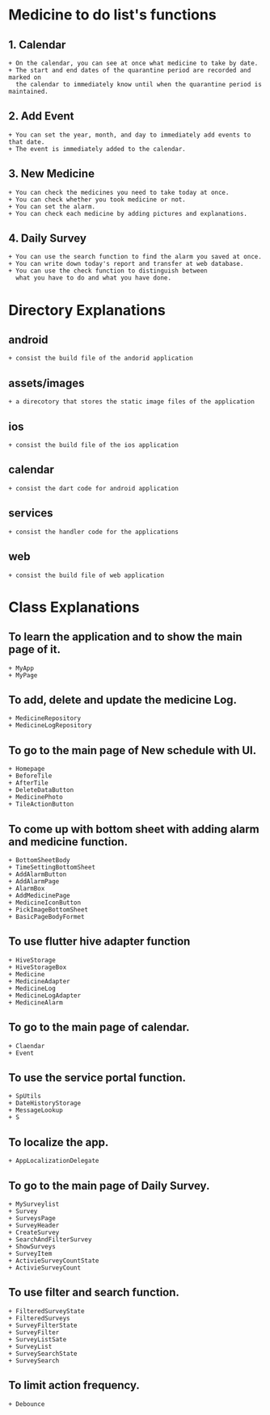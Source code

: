 # Medicine to do list's functions

## 1. Calendar
    + On the calendar, you can see at once what medicine to take by date.
    + The start and end dates of the quarantine period are recorded and marked on
      the calendar to immediately know until when the quarantine period is maintained.
    
   
## 2. Add Event
    + You can set the year, month, and day to immediately add events to that date.
    + The event is immediately added to the calendar.


## 3. New Medicine
    + You can check the medicines you need to take today at once.
    + You can check whether you took medicine or not.
    + You can set the alarm.
    + You can check each medicine by adding pictures and explanations.
    

## 4. Daily Survey
    + You can use the search function to find the alarm you saved at once.
    + You can write down today's report and transfer at web database.
    + You can use the check function to distinguish between
      what you have to do and what you have done.


# Directory Explanations


## android
    + consist the build file of the andorid application

## assets/images
    + a direcotory that stores the static image files of the application

## ios
    + consist the build file of the ios application

## calendar
    + consist the dart code for android application


## services
    + consist the handler code for the applications

## web
    + consist the build file of web application


# Class Explanations


## To learn the application and to show the main page of it.
    + MyApp
    + MyPage


## To add, delete and update the medicine Log.
    + MedicineRepository
    + MedicineLogRepository


## To go to the main page of New schedule with UI.
    + Homepage
    + BeforeTile
    + AfterTile
    + DeleteDataButton
    + MedicinePhoto
    + TileActionButton


## To come up with bottom sheet with adding alarm and medicine function.
    + BottomSheetBody
    + TimeSettingBottomSheet
    + AddAlarmButton
    + AddAlarmPage
    + AlarmBox
    + AddMedicinePage
    + MedicineIconButton
    + PickImageBottomSheet
    + BasicPageBodyFormet


## To use flutter hive adapter function
    + HiveStorage
    + HiveStorageBox
    + Medicine
    + MedicineAdapter
    + MedicineLog
    + MedicineLogAdapter
    + MedicineAlarm


## To go to the main page of calendar.
    + Claendar
    + Event


## To use the service portal function.
    + SpUtils
    + DateHistoryStorage
    + MessageLookup
    + S


## To localize the app.
    + AppLocalizationDelegate


## To go to the main page of Daily Survey.
    + MySurveylist
    + Survey
    + SurveysPage
    + SurveyHeader
    + CreateSurvey
    + SearchAndFilterSurvey
    + ShowSurveys
    + SurveyItem
    + ActivieSurveyCountState
    + ActivieSurveyCount


## To use filter and search function.
    + FilteredSurveyState
    + FilteredSurveys
    + SurveyFilterState
    + SurveyFilter
    + SurveyListSate
    + SurveyList
    + SurveySearchState
    + SurveySearch


## To limit action frequency. 
    + Debounce

